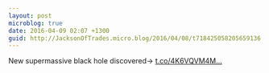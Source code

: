 ```yaml
---
layout: post
microblog: true
date: 2016-04-09 02:07 +1300
guid: http://JacksonOfTrades.micro.blog/2016/04/08/t718425058205659136.html
---
```

New supermassive black hole discovered→ [t.co/4K6VQVM4M...](https://t.co/4K6VQVM4MA)
